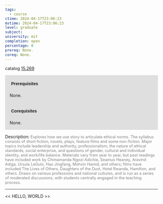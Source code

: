 ```yaml
---
tags:
  - course
ctime: 2024-04-17T23:06:23
mstime: 2024-04-17T23:06:23
level: graduate
subject: 
university: mit
completion: open
percentage: 0
prereq: None.
coreq: None.
---
```


catalog [15.269](http://student.mit.edu/catalog/m15a.html#15.269)

<span style="display: block; padding: 15px; background-color: rgb(100, 100, 100, 0.2);"><font id="m_prereq1053_0" style="display: block; font-family: Arial, sans-serif; font-weight: bold; padding: 5px">Prerequisites</font><br><span id="prereq1053_0">None.</span></span>
<span style="display: block; padding: 15px; background-color: rgb(100, 100, 100, 0.2);"><font id="m_coreq1053_0" style="display: block; font-family: Arial, sans-serif; font-weight: bold; padding: 5px">Corequisites</font><br><span id="coreq1053_0">None.</span></span>

<font style="">Description:</font>
<font style="color: grey; font-size: 0.8rem;">Explores how we use story to articulate ethical norms. The syllabus consists of short fiction, novels, plays, feature films and some non-fiction. Major topics include leadership and authority, professionalism, the nature of ethical standards, social enterprise, and questions of gender, cultural and individual identity, and work/life balance. Materials vary from year to year, but past readings have included work by Chimamanda Ngozi Adichie, Seamus Heaney, Aravind Adiga, Ursula LeGuin, Hao Jingfang, Mohsin Hamid, and others; films have included The Lives of Others, Daughters of the Dust, Hotel Rwanda, Hamilton, and others. Draws on various professions and national cultures, and is run as a series of moderated discussions, with students centrally engaged in the teaching process.</font>



---

<< HELLO, WORLD >>
